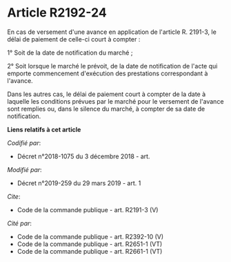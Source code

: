 # Article R2192-24

En cas de versement d'une avance en application de l'article R. 2191-3, le délai de paiement de celle-ci court à compter : 

1° Soit de la date de notification du marché ; 

2° Soit lorsque le marché le prévoit, de la date de notification de l'acte qui emporte commencement d'exécution des
prestations correspondant à l'avance. 

Dans les autres cas, le délai de paiement court à compter de la date à laquelle les conditions prévues par le marché pour le
versement de l'avance sont remplies ou, dans le silence du marché, à compter de sa date de notification.

**Liens relatifs à cet article**

_Codifié par_:

  - Décret n°2018-1075 du 3 décembre 2018 - art.

_Modifié par_:

  - Décret n°2019-259 du 29 mars 2019 - art. 1

_Cite_:

  - Code de la commande publique - art. R2191-3 (V)

_Cité par_:

  - Code de la commande publique - art. R2392-10 (V)
  - Code de la commande publique - art. R2651-1 (VT)
  - Code de la commande publique - art. R2661-1 (VT)
